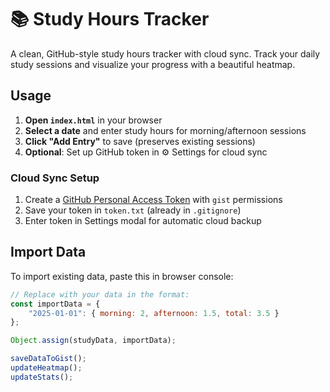 # 📚 Study Hours Tracker

A clean, GitHub-style study hours tracker with cloud sync. Track your daily study sessions and visualize your progress with a beautiful heatmap.


## Usage

1. **Open `index.html`** in your browser
2. **Select a date** and enter study hours for morning/afternoon sessions
3. **Click "Add Entry"** to save (preserves existing sessions)
4. **Optional**: Set up GitHub token in ⚙️ Settings for cloud sync


### Cloud Sync Setup

1. Create a [GitHub Personal Access Token](https://github.com/settings/tokens?scopes=gist) with `gist` permissions
2. Save your token in `token.txt` (already in `.gitignore`)
3. Enter token in Settings modal for automatic cloud backup


## Import Data

To import existing data, paste this in browser console:

```javascript
// Replace with your data in the format:
const importData = { 
    "2025-01-01": { morning: 2, afternoon: 1.5, total: 3.5 } 
};

Object.assign(studyData, importData);

saveDataToGist();
updateHeatmap();
updateStats();
```